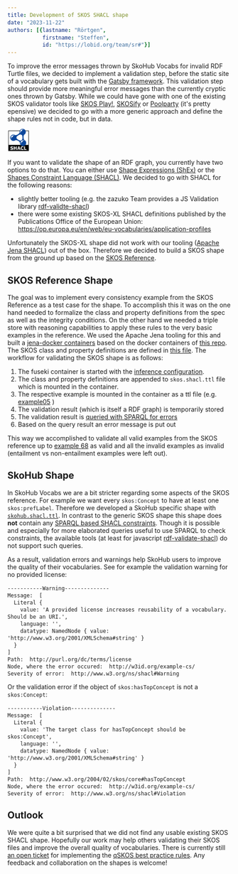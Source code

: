 ```yaml
---
title: Development of SKOS SHACL shape
date: "2023-11-22"
authors: [{lastname: "Rörtgen",
           firstname: "Steffen",
           id: "https://lobid.org/team/sr#"}]
---
```


To improve the error messages thrown by SkoHub Vocabs for invalid RDF Turtle files, we decided to implement a validation step, before the static site of a vocabulary gets built with the [Gatsby framework](https://www.gatsbyjs.com/).
This validation step should provide more meaningful error messages than the currently cryptic ones thrown by Gatsby.
While we could have gone with one of the existing SKOS validator tools like [SKOS Play!](https://skos-play.sparna.fr/play/), [SKOSify](http://www.w3.org/2001/sw/wiki/Skosify) or [Poolparty](https://www.poolparty.biz/skos-and-skos-xl) (it's pretty epensive) we decided to go with a more generic approach and define the shape rules not in code, but in data.

<img src="shacl-logo.png" alt="SHACL logo" width="50"/>

If you want to validate the shape of an RDF graph, you currently have two options to do that. You can either use [Shape Expressions (ShEx)](https://shex.io/shex-primer/index.html) or the [Shapes Constraint Language (SHACL)](https://www.w3.org/TR/shacl/).
We decided to go with SHACL for the following reasons:

- slightly better tooling (e.g. the zazuko Team provides a JS Validation library [rdf-validte-shacl](https://github.com/zazuko/rdf-validate-shacl))
- there were some existing SKOS-XL SHACL definitions published by the Publications Office of the European Union: https://op.europa.eu/en/web/eu-vocabularies/application-profiles

Unfortunately the SKOS-XL shape did not work with our tooling ([Apache Jena SHACL](https://jena.apache.org/documentation/shacl/)) out of the box.
  Therefore we decided to build a SKOS shape from the ground up based on the [SKOS Reference](https://www.w3.org/TR/skos-reference/).

## SKOS Reference Shape

The goal was to implement every consistency example from the SKOS Reference as a test case for the shape.
To accomplish this it was on the one hand needed to formalize the class and property definitions from the spec as well as the integrity conditions.
On the other hand we needed a triple store with reasoning capabilities to apply these rules to the very basic examples in the reference.
We used the Apache Jena tooling for this and built a [jena-docker containers](https://github.com/skohub-io/jena-docker) based on the docker containers of [this repo](https://github.com/stain/jena-docker).
The SKOS class and property definitions are defined in [this file](https://github.com/skohub-io/shapes/blob/main/skosClassAndPropertyDefinitions.ttl).
The workflow for validating the SKOS shape is as follows:

1. The fuseki container is started with the [inference configuration](https://github.com/skohub-io/shapes/blob/main/fuseki/config_inference.ttl).
2. The class and property definitions are appended to `skos.shacl.ttl` file which is mounted in the container.
3. The respective example is mounted in the container as a ttl file (e.g. [example05](https://github.com/skohub-io/shapes/blob/main/tests/valid/skos.shacl.ttl/ex05.ttl) )
4. The validation result (which is itself a RDF graph) is temporarily stored
5. The validation result is [queried with SPARQL for errors](https://github.com/skohub-io/shapes/blob/main/scripts/checkForViolation.rq)
6. Based on the query result an error message is put out

This way we accomplished to validate all valid examples from the SKOS reference up to [example 68](https://www.w3.org/TR/skos-reference/#example-68) as valid and all the invalid examples as invalid (entailment vs non-entailment examples were left out).

## SkoHub Shape

In SkoHub Vocabs we are a bit stricter regarding some aspects of the SKOS reference.
For example we want every `skos:Concept` to have at least one `skos:prefLabel`.
Therefore we developed a SkoHub specific shape with [`skohub.shacl.ttl`](https://github.com/skohub-io/shapes/blob/main/skohub.shacl.ttl).
In contrast to the generic SKOS shape this shape does **not** contain any [SPARQL based SHACL constraints](https://www.w3.org/TR/shacl/#sparql-constraints).
Though it is possible and especially for more elaborated queries useful to use SPARQL to check constraints, the available tools (at least for javascript [rdf-validate-shacl](https://github.com/zazuko/rdf-validate-shacl)) do not support such queries.

As a result, validation errors and warnings help SkoHub users to improve the quality of their vocabularies. See for example the validation warning for no provided license:


```
-----------Warning--------------
Message:  [
  Literal {
    value: 'A provided license increases reusability of a vocabulary. Should be an URI.',
    language: '',
    datatype: NamedNode { value: 'http://www.w3.org/2001/XMLSchema#string' }
  }
]
Path:  http://purl.org/dc/terms/license
Node, where the error occured:  http://w3id.org/example-cs/
Severity of error:  http://www.w3.org/ns/shacl#Warning
```

Or the validation error if the object of `skos:hasTopConcept` is not a `skos:Concept`:


```
-----------Violation--------------
Message:  [
  Literal {
    value: 'The target class for hasTopConcept should be skos:Concept',
    language: '',
    datatype: NamedNode { value: 'http://www.w3.org/2001/XMLSchema#string' }
  }
]
Path:  http://www.w3.org/2004/02/skos/core#hasTopConcept
Node, where the error occured:  http://w3id.org/example-cs/
Severity of error:  http://www.w3.org/ns/shacl#Violation
```

## Outlook

We were quite a bit surprised that we did not find any usable existing SKOS SHACL shape.
Hopefully our work may help others validating their SKOS files and improve the overall quality of vocabularies.
There is currently still [an open ticket](https://github.com/skohub-io/shapes/issues/9) for implementing the [qSKOS best practice rules](https://github.com/cmader/qSKOS/wiki/Quality-Issues#Ambiguous_Notation_References).
Any feedback and collaboration on the shapes is welcome!

